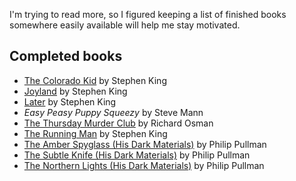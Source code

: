<!--
  # This file is distributed under under the Creative Commons
  # Attribution 4.0 International License. To view a copy of this
  # license, please visit <http://creativecommons.org/licenses/by/4.0/>.

  title: 'Book List: 2021 Edition'
  twigTemplate: .templates/notes-base.html.twig
-->

I'm trying to read more, so I figured keeping a list of finished
books somewhere easily available will help me stay motivated.


## Completed books

  - [The Colorado Kid][1] by Stephen King
  - [Joyland][2] by Stephen King
  - [Later][3] by Stephen King
  - *Easy Peasy Puppy Squeezy* by Steve Mann
  - [The Thursday Murder Club][4] by Richard Osman
  - [The Running Man][5] by Stephen King
  - [The Amber Spyglass (His Dark Materials)][6] by Philip Pullman
  - [The Subtle Knife (His Dark Materials)][7] by Philip Pullman
  - [The Northern Lights (His Dark Materials)][8] by Philip Pullman

[1]: <https://en.wikipedia.org/wiki/The_Colorado_Kid>
[2]: <https://en.wikipedia.org/wiki/Joyland_(King_novel)>
[3]: <https://en.wikipedia.org/wiki/Later_(novel)>
[4]: <https://en.wikipedia.org/wiki/The_Thursday_Murder_Club>
[5]: <https://en.wikipedia.org/wiki/The_Running_Man_(novel)>
[6]: <https://en.wikipedia.org/wiki/The_Amber_Spyglass>
[7]: <https://en.wikipedia.org/wiki/The_Subtle_Knife>
[8]: <https://en.wikipedia.org/wiki/Northern_Lights_(Pullman_novel)>
